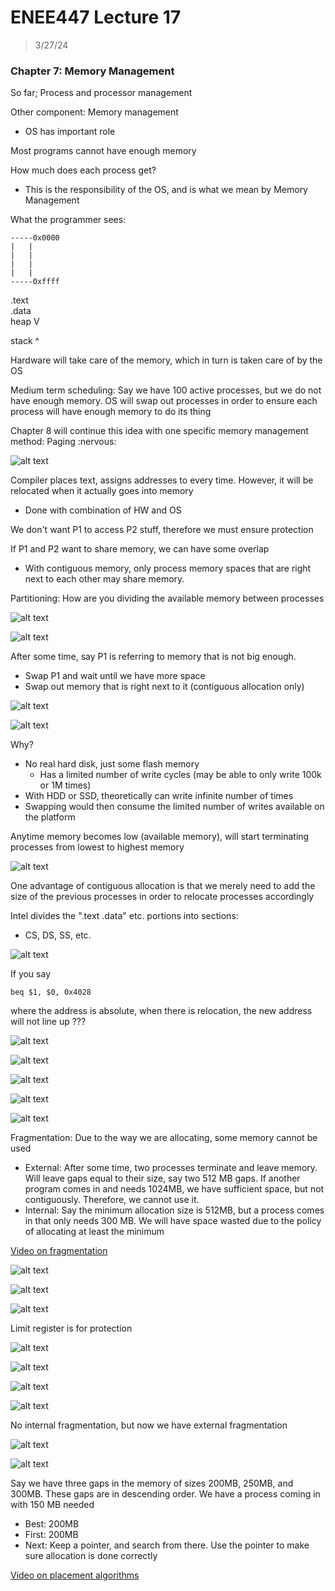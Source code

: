 # ENEE447 Lecture 17  

> 3/27/24

### Chapter 7: Memory Management  

So far; Process and processor management  

Other component: Memory management  
* OS has important role

Most programs cannot have enough memory

How much does each process get?
* This is the responsibility of the OS, and is what we mean by Memory Management  

What the programmer sees:  
```
-----0x0000  
|   |  
|   |  
|   |  
|   |  
-----0xffff
```
.text  
.data  
heap  V


stack ^

Hardware will take care of the memory, which in turn is taken care of by the OS  

Medium term scheduling: Say we have 100 active processes, but we do not have enough memory. OS will swap out processes in order to ensure each process will have enough memory to do its thing  

Chapter 8 will continue this idea with one specific memory management method: Paging :nervous:  

![alt text](img/Lecture17/image.png)  

Compiler places text, assigns addresses to every time. However, it will be relocated when it actually goes into memory
* Done with combination of HW and OS  

We don't want P1 to access P2 stuff, therefore we must ensure protection  

If P1 and P2 want to share memory, we can have some overlap  
* With contiguous memory, only process memory spaces that are right next to each other may share memory.  

Partitioning: How are you dividing the available memory between processes  

![alt text](img/Lecture17/image-1.png)  

![alt text](img/Lecture17/image-2.png)  

After some time, say P1 is referring to memory that is not big enough. 
* Swap P1 and wait until we have more space
* Swap out memory that is right next to it (contiguous allocation only)  

![alt text](img/Lecture17/image-3.png)  

![alt text](img/Lecture17/image-4.png)  

Why?
* No real hard disk, just some flash memory  
    * Has a limited number of write cycles (may be able to only write 100k or 1M times)
* With HDD or SSD, theoretically can write infinite number of times  
* Swapping would then consume the limited number of writes available on the platform  

Anytime memory becomes low (available memory), will start terminating processes from lowest to highest memory  

![alt text](img/Lecture17/image-5.png)  

One advantage of contiguous allocation is that we merely need to add the size of the previous processes in order to relocate processes accordingly  

Intel divides the ".text .data" etc. portions into sections:
* CS, DS, SS, etc.  

![alt text](img/Lecture17/image-6.png)  

If you say
```
beq $1, $0, 0x4028
``` 
where the address is absolute, when there is relocation, the new address will not line up ???  

![alt text](img/Lecture17/image-7.png)  

![alt text](img/Lecture17/image-8.png)  

![alt text](img/Lecture17/image-9.png)  

![alt text](img/Lecture17/image-10.png)  

![alt text](img/Lecture17/image-11.png)  

Fragmentation: Due to the way we are allocating, some memory cannot be used  
* External: After some time, two processes terminate and leave memory. Will leave gaps equal to their size, say two 512 MB gaps. If another program comes in and needs 1024MB, we have sufficient space, but not contiguously. Therefore, we cannot use it. 
* Internal: Say the minimum allocation size is 512MB, but a process comes in that only needs 300 MB. We will have space wasted due to the policy of allocating at least the minimum  

[Video on fragmentation](https://www.youtube.com/watch?v=ALahNOwrTvg&ab_channel=Education4u)

![alt text](img/Lecture17/image-12.png)  

![alt text](img/Lecture17/image-13.png)  

![alt text](img/Lecture17/image-14.png)  

Limit register is for protection  

![alt text](img/Lecture17/image-15.png)  

![alt text](img/Lecture17/image-16.png)  

![alt text](img/Lecture17/image-17.png)

![alt text](img/Lecture17/image-18.png)  

No internal fragmentation, but now we have external fragmentation  

![alt text](img/Lecture17/image-19.png)  

![alt text](img/Lecture17/image-20.png)  

Say we have three gaps in the memory of sizes 200MB, 250MB, and 300MB. These gaps are in descending order. We have a process coming in with 150 MB needed
* Best: 200MB
* First: 200MB
* Next: Keep a pointer, and search from there. Use the pointer to make sure allocation is done correctly  

[Video on placement algorithms](https://www.youtube.com/watch?v=HBQZ5rlaN-s&ab_channel=ShrutiP)  